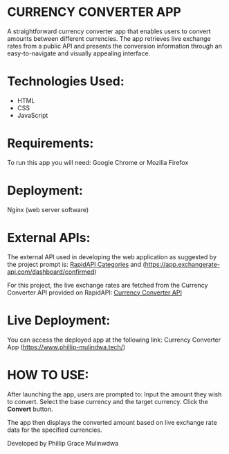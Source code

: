 # CURRENCY CONVERTER APP

A straightforward currency converter app that enables users to convert amounts between different currencies. The app retrieves live exchange rates from a public API and presents the conversion information through an easy-to-navigate and visually appealing interface.

# Technologies Used:
- HTML
- CSS
- JavaScript

# Requirements:
To run this app you will need:
Google Chrome or Mozilla Firefox

# Deployment:
 Nginx (web server software)

# External APIs:
The external API used in developing the web application as suggested by the project prompt is: [RapidAPI Categories](https://rapidapi.com/categories) and (https://app.exchangerate-api.com/dashboard/confirmed)

For this project, the live exchange rates are fetched from the Currency Converter API provided on RapidAPI:
[Currency Converter API](https://rapidapi.com/https://app.exchangerate-api.com/dashboard/confirmed/)

# Live Deployment:
You can access the deployed app at the following link:
Currency Converter App  (https://www.phillip-mulindwa.tech/)

# HOW TO USE:

After launching the app, users are prompted to:
 Input the amount they wish to convert.
 Select the base currency and the target currency.
 Click the **Convert** button.

The app then displays the converted amount based on live exchange rate data for the specified currencies.



Developed by Phillip Grace Mulinwdwa

